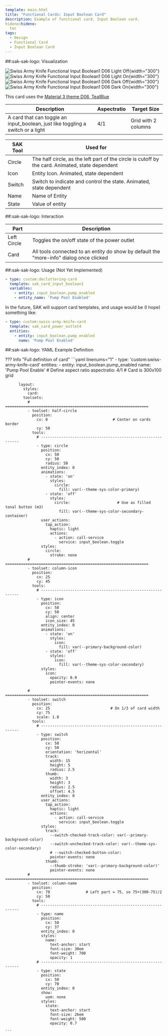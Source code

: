 ```yaml
---
template: main.html
title: "Functional Cards: Input Boolean Card"
description: Example of functional card, Input Boolean card.
hideno:hideno:
  toc
tags:
  - Design
  - Functional Card
  - Input Boolean Card
---
```

<!-- GT/GL -->
##:sak-sak-logo: Visualization

![Swiss Army Knife Functional Input Boolean1 D06 Light Off](../assets/screenshots/sak-functional-card-12-input-boolean1-theme-d06-light-off.png){width="300"}
![Swiss Army Knife Functional Input Boolean1 D06 Light On](../assets/screenshots/sak-functional-card-12-input-boolean1-theme-d06-light-on.png){width="300"}
<br>![Swiss Army Knife Functional Input Boolean1 D06 Dark Off](../assets/screenshots/sak-functional-card-12-input-boolean1-theme-d06-dark-off.png){width="300"}
![Swiss Army Knife Functional Input Boolean1 D06 Dark On](../assets/screenshots/sak-functional-card-12-input-boolean1-theme-d06-dark-on.png){width="300"}

This card uses the [Material 3 theme D06, TealBlue][ham3-d06-url]

| Description| Aspectratio| Target Size |
|-|-|-|
| A card that can toggle an input_boolean, just like toggling a switch or a light | 4/1 | Grid with 2 columns |

| SAK Tool| Used for |
|-|-|
| Circle | The half circle, as the left part of the circle is cutoff by the card. Animated, state dependent|
| Icon | Entity Icon. Animated, state dependent|
| Switch | Switch to indicate and control the state. Animated, state dependent|
| Name | Name of Entity|
| State | Value of entity|

##:sak-sak-logo: Interaction

| Part | Description|
|-|-|
| Left Circle | Toggles the on/off state of the power outlet|
| Card | All tools connected to an entity do show by default the "more-info" dialog once clicked |

##:sak-sak-logo: Usage (Not Yet Implemented)
```yaml linenums="1"
- type: custom:decluttering-card
  template: sak_card_input_boolean1
  variables:
    - entity: input_boolean.pump_enabled
    - entity_name: 'Pump Pool Enabled'
```

In the future, SAK will support card templates, and usage would be (I hope) something like:

```yaml linenums="1"
- type: custom:swiss-army-knife-card
  template: sak_card_power_outlet4
  entities:
    - entity: input_boolean.pump_enabled
      name: 'Pump Pool Enabled'
```

##:sak-sak-logo: YAML Example Definition

??? Info "Full definition of card"
    ```yaml linenums="1"
        - type: 'custom:swiss-army-knife-card'
          entities:
            - entity: input_boolean.pump_enabled
              name: 'Pump Pool Enable'
          # Define aspect ratio
          aspectratio: 4/1                          # Card is 300x100 grid

          layout:
            styles:
              card:
            toolsets:
              # ================================================================
              - toolset: half-circle
                position:
                  cx: 0                             # Center on cards border 
                  cy: 50
                tools:
                  # ------------------------------------------------------------
                  - type: circle
                    position:
                      cx: 50
                      cy: 50
                      radius: 50
                    entity_index: 0
                    animations:
                      - state: 'on'
                        styles:
                          circle:
                            fill: var(--theme-sys-color-primary)
                      - state: 'off'
                        styles:
                          circle:                     # Use as filled tonal button (m3)
                            fill: var(--theme-sys-color-secondary-container)
                    user_actions:
                      tap_action:
                        haptic: light
                        actions:
                          - action: call-service
                            service: input_boolean.toggle
                    styles:
                      circle:
                        stroke: none
              # ================================================================
              - toolset: column-icon
                position:
                  cx: 25
                  cy: 45
                tools:
                  # ------------------------------------------------------------
                  - type: icon
                    position:
                      cx: 50
                      cy: 50
                      align: center
                      icon_size: 45
                    entity_index: 0
                    animations:
                      - state: 'on'
                        styles:
                          icon:
                            fill: var(--primary-background-color)
                      - state: 'off'
                        styles:
                          icon:
                            fill: var(--theme-sys-color-secondary)
                    styles:
                      icon:
                        opacity: 0.9
                        pointer-events: none
                    
              # ================================================================
              - toolset: switch
                position:
                  cx: 25                           # On 1/3 of card width
                  cy: 75
                  scale: 1.8
                tools:
                  # ------------------------------------------------------------
                  - type: switch
                    position:
                      cx: 50
                      cy: 50
                      orientation: 'horizontal'
                      track:
                        width: 15
                        height: 5
                        radius: 2.5
                      thumb:
                        width: 3
                        height: 3
                        radius: 2.5
                        offset: 4.5
                    entity_index: 0
                    user_actions:
                      tap_action:
                        haptic: light
                        actions:
                          - action: call-service
                            service: input_boolean.toggle
                    styles:
                      track:
                        --switch-checked-track-color: var(--primary-background-color)
                        --switch-unchecked-track-color: var(--theme-sys-color-secondary)
                        # --switch-checked-button-color: 
                        pointer-events: none
                      thumb:
                        --thumb-stroke: 'var(--primary-background-color)'
                        pointer-events: none
              # ================================================================
              - toolset: column-name
                position:
                  cx: 70                # Left part = 75, so 75+(300-75)/2
                  cy: 50
                tools:
                  # ------------------------------------------------------------
                  - type: name
                    position:
                      cx: 50
                      cy: 37
                    entity_index: 0
                    styles:
                      name:
                        text-anchor: start
                        font-size: 30em
                        font-weight: 700
                        opacity: 1
                  # ------------------------------------------------------------
                  - type: state
                    position:
                      cx: 50
                      cy: 70
                    entity_index: 0
                    show:
                      uom: none
                    styles:
                      state:
                        text-anchor: start
                        font-size: 26em
                        font-weight: 500
                        opacity: 0.7

    ```
<!-- Image references -->

<!--- Internal References... --->
[Swiss Army Knife Tutorial 02]: ../tutorials/10-step-tutorial-02-intro.md
[Swiss Army Knife Functional Card Sensor2]: functional-card-sensor2-card.md

<!--- External References... --->
[ham3-d06-url]: https://material3-themes-manual.amoebelabs.com/examples/material3-example-theme-d06-tealblue/
